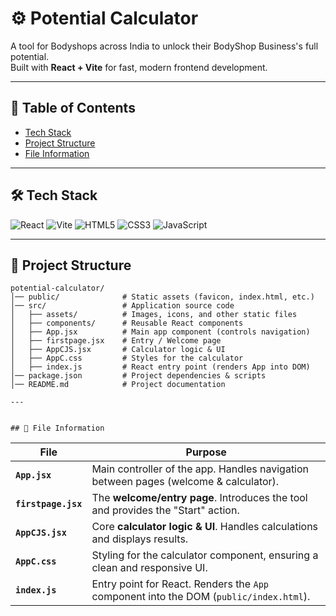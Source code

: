 # ⚙️ Potential Calculator

A tool for Bodyshops across India to unlock their BodyShop Business's full potential.  
Built with **React + Vite** for fast, modern frontend development.

---

## 📂 Table of Contents
- [Tech Stack](#-tech-stack)
- [Project Structure](#-project-structure)
- [File Information](#-file-information)

---

## 🛠 Tech Stack
![React](https://img.shields.io/badge/React-20232A?style=for-the-badge&logo=react&logoColor=61DAFB)
![Vite](https://img.shields.io/badge/Vite-646CFF?style=for-the-badge&logo=vite&logoColor=white)
![HTML5](https://img.shields.io/badge/HTML5-E34F26?style=for-the-badge&logo=html5&logoColor=white)
![CSS3](https://img.shields.io/badge/CSS3-1572B6?style=for-the-badge&logo=css3&logoColor=white)
![JavaScript](https://img.shields.io/badge/JavaScript-F7DF1E?style=for-the-badge&logo=javascript&logoColor=black)

---

## 📂 Project Structure

```plaintext
potential-calculator/
│── public/              # Static assets (favicon, index.html, etc.)
│── src/                 # Application source code
│   ├── assets/          # Images, icons, and other static files
│   ├── components/      # Reusable React components
│   ├── App.jsx          # Main app component (controls navigation)
│   ├── firstpage.jsx    # Entry / Welcome page
│   ├── AppCJS.jsx       # Calculator logic & UI
│   ├── AppC.css         # Styles for the calculator
│   ├── index.js         # React entry point (renders App into DOM)
│── package.json         # Project dependencies & scripts
│── README.md            # Project documentation

---


## 📑 File Information

```
| File            | Purpose                                                                 |
|-----------------|-------------------------------------------------------------------------|
| **`App.jsx`**   | Main controller of the app. Handles navigation between pages (welcome & calculator). |
| **`firstpage.jsx`** | The **welcome/entry page**. Introduces the tool and provides the "Start" action. |
| **`AppCJS.jsx`**| Core **calculator logic & UI**. Handles calculations and displays results. |
| **`AppC.css`**  | Styling for the calculator component, ensuring a clean and responsive UI. |
| **`index.js`**  | Entry point for React. Renders the `App` component into the DOM (`public/index.html`). |
